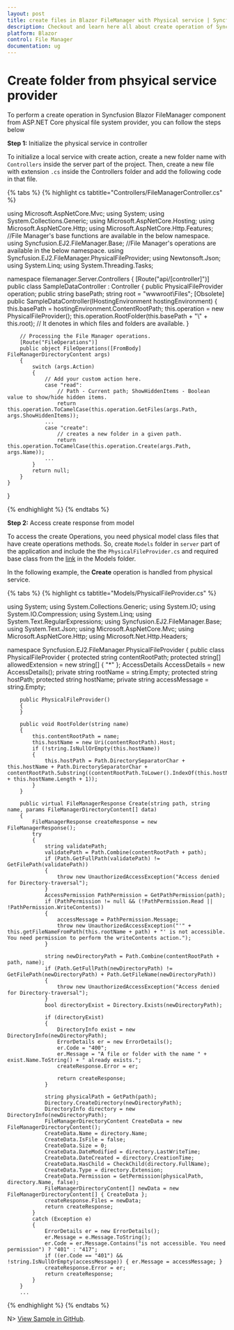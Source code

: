 ```yaml
---
layout: post
title: create files in Blazor FileManager with Physical service | Syncfusion
description: Checkout and learn here all about create operation of Syncfusion Blazor FileManager component with physical service and more.
platform: Blazor
control: File Manager
documentation: ug
---
```


# Create folder from phsyical service provider

To perform a create operation in Syncfusion Blazor FileManager component from ASP.NET Core physical file system provider, you can follow the steps below

**Step 1:** Initialize the physical service in controller

To initialize a local service with create action, create a new folder name with `Controllers` inside the server part of the project. Then, create a new file with extension `.cs` inside the Controllers folder and add the following code in that file.

{% tabs %}
{% highlight cs tabtitle="Controllers/FileManagerController.cs" %}

using Microsoft.AspNetCore.Mvc;
using System;
using System.Collections.Generic;
using Microsoft.AspNetCore.Hosting;
using Microsoft.AspNetCore.Http;
using Microsoft.AspNetCore.Http.Features;
//File Manager's base functions are available in the below namespace.
using Syncfusion.EJ2.FileManager.Base;
//File Manager's operations are available in the below namespace.
using Syncfusion.EJ2.FileManager.PhysicalFileProvider;
using Newtonsoft.Json;
using System.Linq;
using System.Threading.Tasks;

namespace filemanager.Server.Controllers
{
    [Route("api/[controller]")]
    public class SampleDataController : Controller
    {
        public PhysicalFileProvider operation;
        public string basePath;
        string root = "wwwroot\\Files";
        [Obsolete]
        public SampleDataController(IHostingEnvironment hostingEnvironment)
        {
            this.basePath = hostingEnvironment.ContentRootPath;
            this.operation = new PhysicalFileProvider();
            this.operation.RootFolder(this.basePath + "\\" + this.root); // It denotes in which files and folders are available.
        }

        // Processing the File Manager operations.
        [Route("FileOperations")]
        public object FileOperations([FromBody] FileManagerDirectoryContent args)
        {
            switch (args.Action)
            {
                // Add your custom action here.
                case "read":
                    // Path - Current path; ShowHiddenItems - Boolean value to show/hide hidden items.
                    return this.operation.ToCamelCase(this.operation.GetFiles(args.Path, args.ShowHiddenItems));
                ...
                case "create":
                    // creates a new folder in a given path.
                    return this.operation.ToCamelCase(this.operation.Create(args.Path, args.Name));
                ...
            }
            return null;
        }
    }
}

{% endhighlight %}
{% endtabs %}

**Step 2:** Access create response from model

To access the create Operations, you need physical model class files that have create operations methods. So, create `Models` folder in `server` part of the application and include the the `PhysicalFileProvider.cs` and required base class from the [link](https://github.com/SyncfusionExamples/ej2-aspcore-file-provider/tree/master/Models) in the Models folder.

In the following example, the **Create** operation is handled from physical service.

{% tabs %}
{% highlight cs tabtitle="Models/PhysicalFileProvider.cs" %}

﻿using System;
using System.Collections.Generic;
using System.IO;
using System.IO.Compression;
using System.Linq;
using System.Text.RegularExpressions;
using Syncfusion.EJ2.FileManager.Base;
using System.Text.Json;
using Microsoft.AspNetCore.Mvc;
using Microsoft.AspNetCore.Http;
using Microsoft.Net.Http.Headers;


namespace Syncfusion.EJ2.FileManager.PhysicalFileProvider
{
    public class PhysicalFileProvider 
    {
        protected string contentRootPath;
        protected string[] allowedExtension = new string[] { "*" };
        AccessDetails AccessDetails = new AccessDetails();
        private string rootName = string.Empty;
        protected string hostPath;
        protected string hostName;
        private string accessMessage = string.Empty;

        public PhysicalFileProvider()
        {
        }

        public void RootFolder(string name)
        {
            this.contentRootPath = name;
            this.hostName = new Uri(contentRootPath).Host;
            if (!string.IsNullOrEmpty(this.hostName))
            {
                this.hostPath = Path.DirectorySeparatorChar + this.hostName + Path.DirectorySeparatorChar + contentRootPath.Substring((contentRootPath.ToLower().IndexOf(this.hostName) + this.hostName.Length + 1));
            }
        }

        public virtual FileManagerResponse Create(string path, string name, params FileManagerDirectoryContent[] data)
        {
            FileManagerResponse createResponse = new FileManagerResponse();
            try
            {
                string validatePath;
                validatePath = Path.Combine(contentRootPath + path);
                if (Path.GetFullPath(validatePath) != GetFilePath(validatePath))
                {
                    throw new UnauthorizedAccessException("Access denied for Directory-traversal");
                }
                AccessPermission PathPermission = GetPathPermission(path);
                if (PathPermission != null && (!PathPermission.Read || !PathPermission.WriteContents))
                {
                    accessMessage = PathPermission.Message;
                    throw new UnauthorizedAccessException("'" + this.getFileNameFromPath(this.rootName + path) + "' is not accessible. You need permission to perform the writeContents action.");
                }

                string newDirectoryPath = Path.Combine(contentRootPath + path, name);
                if (Path.GetFullPath(newDirectoryPath) != GetFilePath(newDirectoryPath) + Path.GetFileName(newDirectoryPath))
                {
                    throw new UnauthorizedAccessException("Access denied for Directory-traversal");
                }
                bool directoryExist = Directory.Exists(newDirectoryPath);

                if (directoryExist)
                {
                    DirectoryInfo exist = new DirectoryInfo(newDirectoryPath);
                    ErrorDetails er = new ErrorDetails();
                    er.Code = "400";
                    er.Message = "A file or folder with the name " + exist.Name.ToString() + " already exists.";
                    createResponse.Error = er;

                    return createResponse;
                }

                string physicalPath = GetPath(path);
                Directory.CreateDirectory(newDirectoryPath);
                DirectoryInfo directory = new DirectoryInfo(newDirectoryPath);
                FileManagerDirectoryContent CreateData = new FileManagerDirectoryContent();
                CreateData.Name = directory.Name;
                CreateData.IsFile = false;
                CreateData.Size = 0;
                CreateData.DateModified = directory.LastWriteTime;
                CreateData.DateCreated = directory.CreationTime;
                CreateData.HasChild = CheckChild(directory.FullName);
                CreateData.Type = directory.Extension;
                CreateData.Permission = GetPermission(physicalPath, directory.Name, false);
                FileManagerDirectoryContent[] newData = new FileManagerDirectoryContent[] { CreateData };
                createResponse.Files = newData;
                return createResponse;
            }
            catch (Exception e)
            {
                ErrorDetails er = new ErrorDetails();
                er.Message = e.Message.ToString();
                er.Code = er.Message.Contains("is not accessible. You need permission") ? "401" : "417";
                if ((er.Code == "401") && !string.IsNullOrEmpty(accessMessage)) { er.Message = accessMessage; }
                createResponse.Error = er;
                return createResponse;
            }
        }
        ...

{% endhighlight %}
{% endtabs %}

N> [View Sample in GitHub](https://github.com/SyncfusionExamples/Blazor-Getting-Started-Examples/tree/main/FileManager).